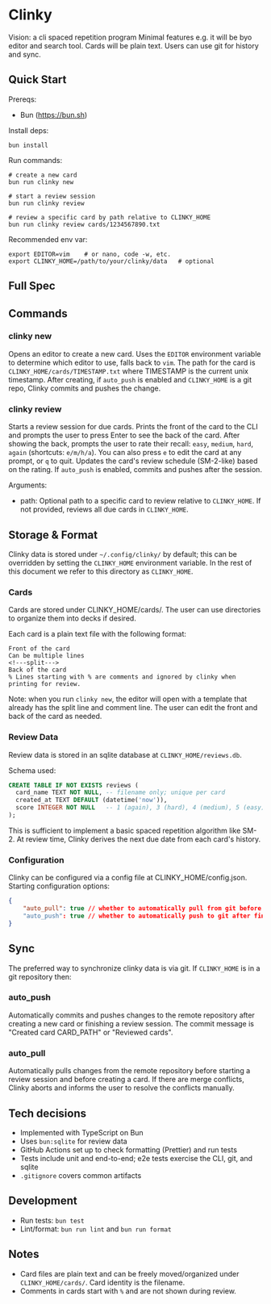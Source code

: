 # Clinky

Vision: a cli spaced repetition program
Minimal features e.g. it will be byo editor and search tool. Cards will be plain text. Users can use git for history and sync.

## Quick Start

Prereqs:

- Bun (https://bun.sh)

Install deps:

```
bun install
```

Run commands:

```
# create a new card
bun run clinky new

# start a review session
bun run clinky review

# review a specific card by path relative to CLINKY_HOME
bun run clinky review cards/1234567890.txt
```

Recommended env var:

```
export EDITOR=vim    # or nano, code -w, etc.
export CLINKY_HOME=/path/to/your/clinky/data   # optional
```

## Full Spec

## Commands

### clinky new

Opens an editor to create a new card. Uses the `EDITOR` environment variable to determine which editor to use, falls back to `vim`. The path for the card is `CLINKY_HOME/cards/TIMESTAMP.txt` where TIMESTAMP is the current unix timestamp. After creating, if `auto_push` is enabled and `CLINKY_HOME` is a git repo, Clinky commits and pushes the change.

### clinky review

Starts a review session for due cards. Prints the front of the card to the CLI and prompts the user to press Enter to see the back of the card. After showing the back, prompts the user to rate their recall: `easy`, `medium`, `hard`, `again` (shortcuts: `e/m/h/a`). You can also press `e` to edit the card at any prompt, or `q` to quit. Updates the card's review schedule (SM-2-like) based on the rating. If `auto_push` is enabled, commits and pushes after the session.

Arguments:

- path: Optional path to a specific card to review relative to `CLINKY_HOME`. If not provided, reviews all due cards in `CLINKY_HOME`.

## Storage & Format

Clinky data is stored under `~/.config/clinky/` by default; this can be overridden by setting the `CLINKY_HOME` environment variable. In the rest of this document we refer to this directory as `CLINKY_HOME`.

### Cards

Cards are stored under CLINKY_HOME/cards/. The user can use directories to organize them into decks if desired.

Each card is a plain text file with the following format:

```
Front of the card
Can be multiple lines
<!---split--->
Back of the card
% Lines starting with % are comments and ignored by clinky when printing for review.
```

Note: when you run `clinky new`, the editor will open with a template that already has the split line and comment line. The user can edit the front and back of the card as needed.

### Review Data

Review data is stored in an sqlite database at `CLINKY_HOME/reviews.db`.

Schema used:

```sql
CREATE TABLE IF NOT EXISTS reviews (
  card_name TEXT NOT NULL, -- filename only; unique per card
  created_at TEXT DEFAULT (datetime('now')),
  score INTEGER NOT NULL   -- 1 (again), 3 (hard), 4 (medium), 5 (easy)
);
```

This is sufficient to implement a basic spaced repetition algorithm like SM-2. At review time, Clinky derives the next due date from each card's history.

### Configuration

Clinky can be configured via a config file at CLINKY_HOME/config.json. Starting configuration options:

```json
{
    "auto_pull": true // whether to automatically pull from git before starting a review session
    "auto_push": true // whether to automatically push to git after finishing a review session or creating a card
}
```

## Sync

The preferred way to synchronize clinky data is via git. If `CLINKY_HOME` is in a git repository then:

### auto_push

Automatically commits and pushes changes to the remote repository after creating a new card or finishing a review session. The commit message is "Created card CARD_PATH" or "Reviewed cards".

### auto_pull

Automatically pulls changes from the remote repository before starting a review session and before creating a card. If there are merge conflicts, Clinky aborts and informs the user to resolve the conflicts manually.

## Tech decisions

- Implemented with TypeScript on Bun
- Uses `bun:sqlite` for review data
- GitHub Actions set up to check formatting (Prettier) and run tests
- Tests include unit and end-to-end; e2e tests exercise the CLI, git, and sqlite
- `.gitignore` covers common artifacts

## Development

- Run tests: `bun test`
- Lint/format: `bun run lint` and `bun run format`

## Notes

- Card files are plain text and can be freely moved/organized under `CLINKY_HOME/cards/`. Card identity is the filename.
- Comments in cards start with `%` and are not shown during review.
